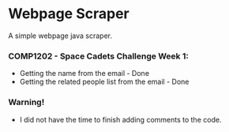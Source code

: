 # Webpage Scraper
A simple webpage java scraper.

### COMP1202 - Space Cadets Challenge Week 1:
  * Getting the name from the email - Done
  * Getting the related people list from the email - Done
  

### Warning!
  + I did not have the time to finish adding comments to the code.
